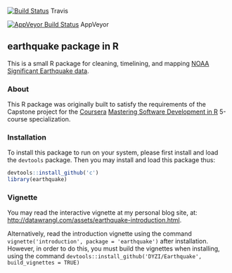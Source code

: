 [![Build Status](https://travis-ci.org/DYZI/Earthquake.svg?branch=master)](https://travis-ci.org/DYZI/Earthquake)
Travis

[![AppVeyor Build Status](https://ci.appveyor.com/api/projects/status/github/DYZI/Earthquake?branch=master&svg=true)](https://ci.appveyor.com/project/DYZI/Earthquake)
 AppVeyor

## earthquake package in R

This is a small R package for cleaning, timelining, and mapping [NOAA Significant Earthquake data](https://www.ngdc.noaa.gov/nndc/struts/form?t=101650&s=1&d=1).

### About

This R package was originally built to satisfy the requirements of the Capstone project for the [Coursera](http://www.coursera.org) [Mastering Software Development in R](https://www.coursera.org/specializations/r) 5-course specialization.

### Installation

To install this package to run on your system, please first install and load the `devtools` package. Then you may install and load this package thus:

```r
devtools::install_github('c')
library(earthquake)
```
### Vignette

You may read the interactive vignette at my personal blog site, at: http://datawrangl.com/assets/earthquake-introduction.html.

Alternatively, read the introduction vignette using the command `vignette('introduction', package = 'earthquake')` after installation.  However, in order to do this, you must build the vignettes when installing, using the command `devtools::install_github('DYZI/Earthquake', build_vignettes = TRUE)`
